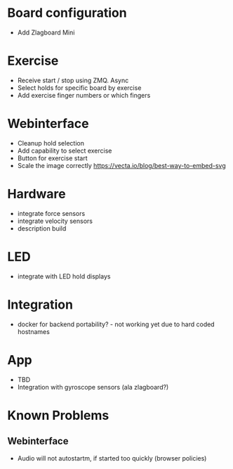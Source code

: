 # Board configuration
- Add Zlagboard Mini

# Exercise
- Receive start / stop using ZMQ. Async
- Select holds for specific board by exercise
- Add exercise finger numbers or which fingers

# Webinterface
- Cleanup hold selection
- Add capability to select exercise
- Button for exercise start
- Scale the image correctly https://vecta.io/blog/best-way-to-embed-svg

# Hardware
- integrate force sensors
- integrate velocity sensors
- description build

# LED 
- integrate with LED hold displays

# Integration
- docker for backend portability? - not working yet due to hard coded hostnames

# App
- TBD
- Integration with gyroscope sensors (ala zlagboard?)



# Known Problems
## Webinterface
- Audio will not autostartm, if started too quickly (browser policies)